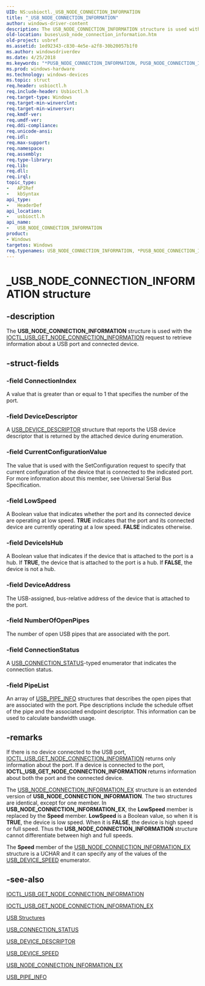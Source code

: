```yaml
---
UID: NS:usbioctl._USB_NODE_CONNECTION_INFORMATION
title: "_USB_NODE_CONNECTION_INFORMATION"
author: windows-driver-content
description: The USB_NODE_CONNECTION_INFORMATION structure is used with the IOCTL_USB_GET_NODE_CONNECTION_INFORMATION request to retrieve information about a USB port and connected device.
old-location: buses\usb_node_connection_information.htm
old-project: usbref
ms.assetid: 1ed92343-c830-4e5e-a2f8-30b20057b1f0
ms.author: windowsdriverdev
ms.date: 4/25/2018
ms.keywords: "*PUSB_NODE_CONNECTION_INFORMATION, PUSB_NODE_CONNECTION_INFORMATION, PUSB_NODE_CONNECTION_INFORMATION structure pointer [Buses], USB_NODE_CONNECTION_INFORMATION, USB_NODE_CONNECTION_INFORMATION structure [Buses], _USB_NODE_CONNECTION_INFORMATION, buses.usb_node_connection_information, usbioctl/PUSB_NODE_CONNECTION_INFORMATION, usbioctl/USB_NODE_CONNECTION_INFORMATION, usbstrct_3c58e495-9552-4e38-81ac-45c23d964825.xml"
ms.prod: windows-hardware
ms.technology: windows-devices
ms.topic: struct
req.header: usbioctl.h
req.include-header: Usbioctl.h
req.target-type: Windows
req.target-min-winverclnt: 
req.target-min-winversvr: 
req.kmdf-ver: 
req.umdf-ver: 
req.ddi-compliance: 
req.unicode-ansi: 
req.idl: 
req.max-support: 
req.namespace: 
req.assembly: 
req.type-library: 
req.lib: 
req.dll: 
req.irql: 
topic_type:
-	APIRef
-	kbSyntax
api_type:
-	HeaderDef
api_location:
-	usbioctl.h
api_name:
-	USB_NODE_CONNECTION_INFORMATION
product:
- Windows
targetos: Windows
req.typenames: USB_NODE_CONNECTION_INFORMATION, *PUSB_NODE_CONNECTION_INFORMATION
---
```


# _USB_NODE_CONNECTION_INFORMATION structure


## -description


The <b>USB_NODE_CONNECTION_INFORMATION</b> structure is used with the <a href="https://msdn.microsoft.com/library/windows/hardware/ff537319">IOCTL_USB_GET_NODE_CONNECTION_INFORMATION</a>  request to retrieve information about a USB port and connected device.


## -struct-fields




### -field ConnectionIndex

A value that is greater than or equal to 1 that specifies the number of the port.


### -field DeviceDescriptor

A <a href="https://msdn.microsoft.com/library/windows/hardware/ff539280">USB_DEVICE_DESCRIPTOR</a> structure that reports the USB device descriptor that is returned by the attached device during enumeration.


### -field CurrentConfigurationValue

The value that is used with the SetConfiguration request to specify that current configuration of the device that is connected to the indicated port. For more information about this member, see Universal Serial Bus Specification.


### -field LowSpeed

A Boolean value that indicates whether the port and its connected device are operating at low speed. <b>TRUE</b> indicates that the port and its connected device are currently operating at a low speed. <b>FALSE</b> indicates otherwise.


### -field DeviceIsHub

A Boolean value that indicates if the device that is attached to the port is a hub. If <b>TRUE</b>, the device that is attached to the port is a hub. If <b>FALSE</b>, the device is not a hub.


### -field DeviceAddress

The USB-assigned, bus-relative address of the device that is attached to the port.


### -field NumberOfOpenPipes

The number of open USB pipes that are associated with the port.


### -field ConnectionStatus

A <a href="https://msdn.microsoft.com/library/windows/hardware/ff539247">USB_CONNECTION_STATUS</a>-typed enumerator that indicates the connection status.


### -field PipeList

An array of <a href="https://msdn.microsoft.com/library/windows/hardware/ff540118">USB_PIPE_INFO</a> structures  that describes the open pipes that are associated with the port. Pipe descriptions include the schedule offset of the pipe and the associated endpoint descriptor. This information can be used to calculate bandwidth usage.


## -remarks



If there is no device connected to the USB port, <a href="https://msdn.microsoft.com/library/windows/hardware/ff537319">IOCTL_USB_GET_NODE_CONNECTION_INFORMATION</a> returns only information about the port. If a device is connected to the port, <b>IOCTL_USB_GET_NODE_CONNECTION_INFORMATION</b> returns information about both the port and the connected device.

The <a href="https://msdn.microsoft.com/library/windows/hardware/ff540094">USB_NODE_CONNECTION_INFORMATION_EX</a> structure is an extended version of <b>USB_NODE_CONNECTION_INFORMATION</b>. The two structures are identical, except for one member. In <b>USB_NODE_CONNECTION_INFORMATION_EX</b>, the <b>LowSpeed</b> member is replaced by the <b>Speed</b> member. <b>LowSpeed</b> is a Boolean value, so when it is <b>TRUE</b>, the device is low speed. When it is <b>FALSE</b>, the device is high speed or full speed. Thus the <b>USB_NODE_CONNECTION_INFORMATION</b> structure cannot differentiate between high and full speeds. 

The <b>Speed</b> member of the <a href="https://msdn.microsoft.com/library/windows/hardware/ff540094">USB_NODE_CONNECTION_INFORMATION_EX</a> structure is a UCHAR and it can specify any of the values of the <a href="https://msdn.microsoft.com/library/windows/hardware/ff539294">USB_DEVICE_SPEED</a> enumerator.




## -see-also




<a href="https://msdn.microsoft.com/library/windows/hardware/ff537319">IOCTL_USB_GET_NODE_CONNECTION_INFORMATION</a>



<a href="https://msdn.microsoft.com/library/windows/hardware/ff537321">IOCTL_USB_GET_NODE_CONNECTION_INFORMATION_EX</a>



<a href="https://msdn.microsoft.com/library/windows/hardware/ff540160">USB Structures</a>



<a href="https://msdn.microsoft.com/library/windows/hardware/ff539247">USB_CONNECTION_STATUS</a>



<a href="https://msdn.microsoft.com/library/windows/hardware/ff539280">USB_DEVICE_DESCRIPTOR</a>



<a href="https://msdn.microsoft.com/library/windows/hardware/ff539294">USB_DEVICE_SPEED</a>



<a href="https://msdn.microsoft.com/library/windows/hardware/ff540094">USB_NODE_CONNECTION_INFORMATION_EX</a>



<a href="https://msdn.microsoft.com/library/windows/hardware/ff540118">USB_PIPE_INFO</a>
 

 

